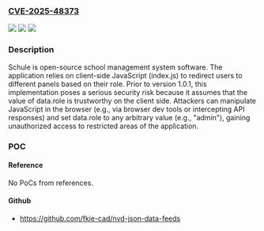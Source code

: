 ### [CVE-2025-48373](https://cve.mitre.org/cgi-bin/cvename.cgi?name=CVE-2025-48373)
![](https://img.shields.io/static/v1?label=Product&message=Schule&color=blue)
![](https://img.shields.io/static/v1?label=Version&message=%3C%201.0.1%20&color=brightgreen)
![](https://img.shields.io/static/v1?label=Vulnerability&message=CWE-863%3A%20Incorrect%20Authorization&color=brightgreen)

### Description

Schule is open-source school management system software. The application relies on client-side JavaScript (index.js) to redirect users to different panels based on their role. Prior to version 1.0.1, this implementation poses a serious security risk because it assumes that the value of data.role is trustworthy on the client side. Attackers can manipulate JavaScript in the browser (e.g., via browser dev tools or intercepting API responses) and set data.role to any arbitrary value (e.g., "admin"), gaining unauthorized access to restricted areas of the application.

### POC

#### Reference
No PoCs from references.

#### Github
- https://github.com/fkie-cad/nvd-json-data-feeds

